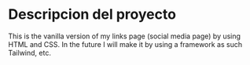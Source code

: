 # Descripcion del proyecto
This is the vanilla version of my links page (social media page) by using HTML and CSS. In the future I will make it by using a framework as such Tailwind, etc.
